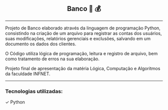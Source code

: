 <div align="center">
<h2>Banco &#127974; &#128176;</h2>
</div>
<hr> 
Projeto de Banco elaborado através da linguagem de programação Python, consistindo na criação de um arquivo para registrar as contas dos usuários, suas modificações, relatórios gerenciais e exclusões, salvando em um documento os dados dos clientes. <p></p>
<p>O Código utiliza lógica de programação, leitura e registro de arquivo, bem como tratamento de erros na sua elaboração.</p>
Projeto final de apresentação da matéria Lógica, Computação e Algoritmos da faculdade INFNET.

<hr>
<h3>Tecnologias utilizadas: </h3><p></p>
&#10003; Python
